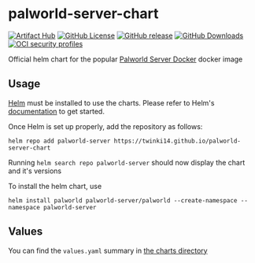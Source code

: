 # palworld-server-chart

[![Artifact Hub](https://img.shields.io/endpoint?url=https://artifacthub.io/badge/repository/palworld-server-chart&style=flat-square)](https://artifacthub.io/packages/search?repo=palworld-server-chart)
[![GitHub License](https://img.shields.io/github/license/Twinki14/palworld-server-chart?style=flat-square)](https://github.com/Twinki14/palworld-server-chart/blob/main/LICENSE)
[![GitHub release](https://img.shields.io/github/v/release/Twinki14/palworld-server-chart?style=flat-square)](https://github.com/Twinki14/palworld-server-chart/releases)
[![GitHub Downloads](https://img.shields.io/github/downloads/twinki14/palworld-server-chart/total?style=flat-square)](https://github.com/Twinki14/palworld-server-chart/releases)
[![OCI security profiles](https://img.shields.io/badge/oci%3A%2F%2F-palworld%20server%20chart-blue?logo=kubernetes&logoColor=white&style=flat-square)](https://github.com/twinki14/palworld-server-chart/packages)


Official helm chart for the popular [Palworld Server Docker](https://github.com/thijsvanloef/palworld-server-docker) docker image


## Usage

[Helm](https://helm.sh) must be installed to use the charts.
Please refer to Helm's [documentation](https://helm.sh/docs/) to get started.

Once Helm is set up properly, add the repository as follows:

```console
helm repo add palworld-server https://twinki14.github.io/palworld-server-chart
```

Running `helm search repo palworld-server` should now display the chart and it's versions

To install the helm chart, use
```console
helm install palworld palworld-server/palworld --create-namespace --namespace palworld-server
```

## Values

You can find the `values.yaml` summary in [the charts directory](https://github.com/Twinki14/palworld-server-chart/blob/main/charts/palworld/values.yaml)
